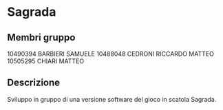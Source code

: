 # Sagrada

## Membri gruppo
10490394 BARBIERI SAMUELE
10488048 CEDRONI RICCARDO MATTEO
10505295 CHIARI MATTEO

## Descrizione
Sviluppo in gruppo di una versione software del gioco in scatola Sagrada.
